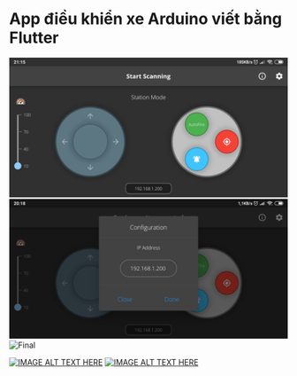 # App điều khiển xe Arduino viết bằng Flutter

![Overview](readme/overview_app.jpg)
![Edit IP](readme/edit_ip.jpg)
![Final](readme/app_robot.JPG)

[![IMAGE ALT TEXT HERE](https://img.youtube.com/vi/VQ2Kdcl1gGU/0.jpg)](https://www.youtube.com/watch?v=VQ2Kdcl1gGU)
[![IMAGE ALT TEXT HERE](https://img.youtube.com/vi/T0oyWztYSEA/0.jpg)](https://www.youtube.com/watch?v=T0oyWztYSEA)

